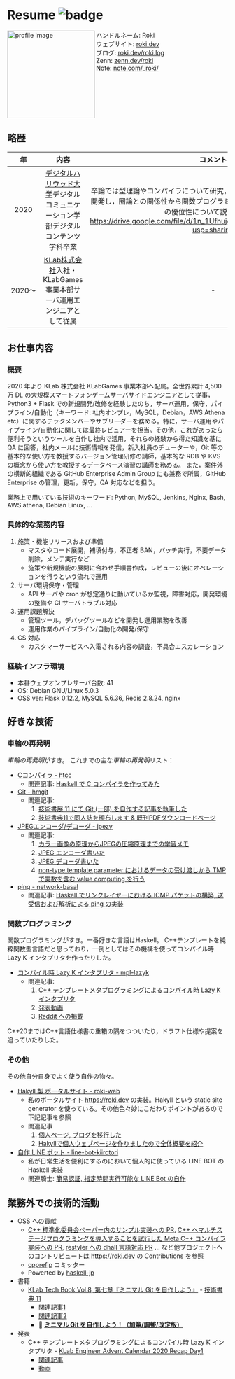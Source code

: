 # Resume ![badge](https://img.shields.io/badge/Last%20updated-2023%2F06%2F08-brightgreen.svg)

<img src="https://avatars.githubusercontent.com/u/1241783?s=400&u=dee28487989ded5b417672468b4b942d00abde1b" width="200" alt="profile image" align="left" />
<ul style="display: list-item; list-style: none;">
    <li>ハンドルネーム: Roki</li>
    <li>ウェブサイト: <a href="https://roki.dev">roki.dev</a></li>
    <li>ブログ: <a href="https://roki.dev/roki.log">roki.dev/roki.log</a></li>
    <li>Zenn: <a href="https://zenn.dev/roki">zenn.dev/roki</a></li>
    <li>Note: <a href="https://note.com/_roki/">note.com/_roki/</a></li>
</ul>

<br clear="left">

## 略歴

| 年 | 内容 | コメント |
| :--: | :--: | :--: |
| 2020 | [デジタルハリウッド大学](https://www.dhw.ac.jp/)デジタルコミュニケーション学部デジタルコンテンツ学科卒業 | 卒論では型理論やコンパイラについて研究，Haskell で自作の C コンパイラを開発し，圏論との関係性から関数プログラミングでコンパイラを開発することの優位性について説きました。https://drive.google.com/file/d/1n_1Ufhujgff71lyc9ViEyI7EsS_vDotn/view?usp=sharing |
| 2020〜 | [KLab株式会社](https://www.klab.com/jp/)入社・KLabGames事業本部サーバ運用エンジニアとして従属 | - |

## お仕事内容

### 概要

2020 年より KLab 株式会社 KLabGames 事業本部へ配属。全世界累計 4,500万 DL の大規模スマートフォンゲームサーバサイドエンジニアとして従事，Python3 + Flask での新規開発/改修を経験したのち，サーバ運用，保守，パイプライン/自動化（キーワード: 社内オンプレ，MySQL，Debian，AWS Athena etc）に関するテックメンバーやサブリーダーを務める。特に，サーバ運用やパイプライン/自動化に関しては最終レビュアーを担当。その他，これがあったら便利そうというツールを自作し社内で活用，それらの経験から得た知識を基に QA に回答，社内メールに技術情報を発信，新入社員のチューターや，Git 等の基本的な使い方を教授するバージョン管理研修の講師，基本的な RDB や KVS の概念から使い方を教授するデータベース演習の講師を務める。
また，案件外の横断的組織である GitHub Enterprise Admin Group にも兼務で所属，GitHub Enterprise の管理，更新，保守，QA 対応などを担う。

業務上で用いている技術のキーワード: Python, MySQL, Jenkins, Nginx, Bash, AWS athena, Debian Linux, ...

### 具体的な業務内容

1. 施策・機能リリースおよび準備
    - マスタやコード展開，補填付与，不正者 BAN，バッチ実行，不要データ削除，メンテ実行など
    - 施策や新規機能の展開に合わせ手順書作成，レビューの後にオペレーションを行うという流れで運用
2. サーバ環境保守・管理
    - API サーバや cron が想定通りに動いているか監視，障害対応，開発環境の整備や CI サーバトラブル対応
3. 運用課題解決
    - 管理ツール，デバッグツールなどを開発し運用業務を改善
    - 運用作業のパイプライン/自動化の開発/保守
4. CS 対応
    - カスタマーサービスへ入電される内容の調査，不具合エスカレーション

### 経験インフラ環境

- 本番ウェブオンプレサーバ台数: 41
- OS: Debian GNU/Linux 5.0.3
- OSS ver: Flask 0.12.2, MySQL 5.6.36, Redis 2.8.24, nginx 

## 好きな技術

### 車輪の再発明

<i>車輪の再発明</i>がすき。
これまでの主な<i>車輪の再発明</i>リスト：
- [Cコンパイラ - htcc](https://github.com/falgon/htcc)
    - 関連記事: [Haskell で C コンパイラを作ってみた](https://roki.dev/roki.log/2020/03/17/SelfMadeCCompiler/index.html)
- [Git - hmgit](https://github.com/falgon/hmgit)
    - 関連記事:
        1. [技術書展 11 にて Git (一部) を自作する記事を執筆した](https://roki.dev/roki.log/2021/07/10/SelfMadeTinyGit/index.html)
        2. [技術書典11で同人誌を頒布します & 既刊PDFダウンロードページ](https://www.klab.com/jp/blog/tech/2021/tbf11.html)
- [JPEGエンコーダ/デコーダ - jpezy](https://github.com/falgon/jpezy)
    - 関連記事:
        1. [カラー画像の原理からJPEGの圧縮原理までの学習メモ](https://roki.hateblo.jp/entry/2017/04/10/JPEG%E3%81%AB%E3%81%A4%E3%81%84%E3%81%A6%E5%AD%A6%E7%BF%92%E3%83%A1%E3%83%A2)
        2. [JPEG エンコーダ書いた](https://roki.hateblo.jp/entry/2017/07/02/JPEG_%E3%82%A8%E3%83%B3%E3%82%B3%E3%83%BC%E3%83%80%E6%9B%B8%E3%81%84%E3%81%9F)
        3. [JPEG デコーダ書いた](https://roki.hateblo.jp/entry/2017/08/13/JPEG_%E3%83%87%E3%82%B3%E3%83%BC%E3%83%80%E6%9B%B8%E3%81%84%E3%81%9F)
        4. [non-type template parameter におけるデータの受け渡しから TMP で実数を含む value computing を行う](https://roki.hateblo.jp/entry/2017/09/01/non-type_template_parameter_%E3%81%AB%E3%81%8A%E3%81%91%E3%82%8B%E3%83%87%E3%83%BC%E3%82%BF%E3%81%AE%E5%8F%97%E3%81%91%E6%B8%A1%E3%81%97%E3%81%8B%E3%82%89_TMP_%E3%81%A7%E5%AE%9F%E6%95%B0%E3%82%92%E5%90%AB)
- [ping - network-basal](https://github.com/falgon/network-basal)
    - 関連記事: [Haskell でリンクレイヤーにおける ICMP パケットの構築, 送受信および解析による ping の実装](https://roki.dev/roki.log/2018/09/15/scratchPacket/index.html)

### 関数プログラミング

関数プログラミングがすき。一番好きな言語はHaskell。
C++テンプレートを純粋関数型言語だと思っており，一例としてはその機構を使ってコンパイル時 Lazy K インタプリタを作ったりした。
- [コンパイル時 Lazy K インタプリタ - mpl-lazyk](https://github.com/falgon/mpl-lazyk)
    - 関連記事:
        1. [C++ テンプレートメタプログラミングによるコンパイル時 Lazy K インタプリタ](https://roki.dev/roki.log/2020/12/16/CompileTimeLazyKWithCXXTemplateMetaProgramming/index.html)
        2. [発表動画](https://klab-fukuoka-meetup.connpass.com/event/199452/)
        3. [Reddit への掲載](https://www.reddit.com/r/cpp/comments/kt72dz/lazy_k_interpreter_in_c_template_metaprogramming/)

C++20まではC++言語仕様書の重箱の隅をつついたり，ドラフト仕様や提案を追っていたりした。

### その他

その他自分自身でよく使う自作の物々。

- [Hakyll 製 ポータルサイト - roki-web](https://github.com/falgon/roki-web)
    - 私のポータルサイト https://roki.dev の実装。Hakyll という static site generator を使っている。その他色々妙にこだわりポイントがあるので下記記事を参照
    - 関連記事
        1. [個人ページ, ブログを移行した](https://roki.dev/roki.log/2020/08/25/hello-roki-web/index.html)
        2. [Hakyllで個人ウェブページを作りましたので全体概要を紹介](https://www.klab.com/jp/blog/tech/2020/0924-Hakyll.html)
- [自作 LINE ボット - line-bot-kiirotori](https://github.com/falgon/line-bot-kiirotori)
    - 私が日常生活を便利にするのにおいて個人的に使っている LINE BOT の Haskell 実装
    - 関連騎士: [簡易認証, 指定時間実行可能な LINE Bot の自作](https://roki.dev/roki.log/2022/04/10/LineBotDevelopment/index.html)

## 業務外での技術的活動

- OSS への貢献
    - [C++ 標準化委員会ペーパー内のサンプル実装への PR](https://github.com/PeterSommerlad/SC22WG21_Papers/pull/5), [C++ へマルチステージプログラミングを導入することを試行した Meta C++ コンパイラ実装への PR](https://github.com/meta-cpp/clang/pull/1), [restyler への dhall 言語対応 PR](https://github.com/restyled-io/restylers/pull/96) ... など他プロジェクトへのコントリビュートは <https://roki.dev> の Contributions を参照
    - [cpprefjp](https://github.com/cpprefjp) コミッター
    - Powerted by [haskell-jp](https://haskell.jp/blog/posts/links.html#:~:text=%E3%83%A1%E3%83%A2%20by%20matsubara0507-,roki.log,-by%20Roki) 
- 書籍
    - [KLab Tech Book Vol.8, 第七章『ミニマル Git を自作しよう』](https://techbookfest.org/product/6185615265628160) - [技術書典 11](https://techbookfest.org/event/tbf11)
        - [関連記事1](https://roki.dev/roki.log/2021/07/10/SelfMadeTinyGit/index.html)
        - [関連記事2](https://www.klab.com/jp/blog/tech/2021/tbf11.html)
        - :star2: **[ミニマル Git を自作しよう！（加筆/調整/改定版）](https://note.com/_roki/)**
- 発表
    - C++ テンプレートメタプログラミングによるコンパイル時 Lazy K インタプリタ - [KLab Engineer Advent Calendar 2020 Recap Day1](https://klab-fukuoka-meetup.connpass.com/event/199452/)
        - [関連記事](https://roki.dev/roki.log/2020/12/16/CompileTimeLazyKWithCXXTemplateMetaProgramming/index.html)
        - [動画](https://www.youtube.com/watch?v=OTYsKSZNbZc&feature=emb_title&ab_channel=klab_tech)
